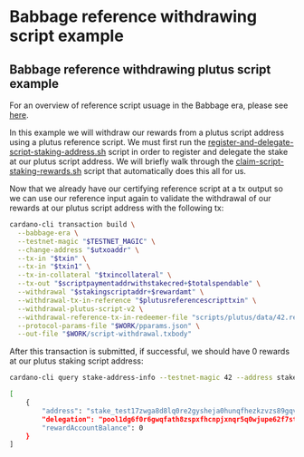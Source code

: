 # Babbage reference withdrawing script example

## Babbage reference withdrawing plutus script example

For an overview of reference script usuage in the Babbage era, please see [here](babbage-script-example.md).

In this example we will withdraw our rewards from a plutus script address using a plutus reference script. We must first run the [register-and-delegate-script-staking-address.sh](../../../scripts/babbage/staking-example/register-and-delegate-script-staking-address.sh) script in order to register and delegate the stake at our plutus script address. We will briefly walk through the [claim-script-staking-rewards.sh](../../../scripts/babbage/staking-example/claim-script-staking-rewards.sh) script that automatically does this all for us.

Now that we already have our certifying reference script at a tx output so we can use our reference input again to validate the withdrawal of our rewards at our plutus script address with the following tx:

```bash
cardano-cli transaction build \
  --babbage-era \
  --testnet-magic "$TESTNET_MAGIC" \
  --change-address "$utxoaddr" \
  --tx-in "$txin" \
  --tx-in "$txin1" \
  --tx-in-collateral "$txincollateral" \
  --tx-out "$scriptpaymentaddrwithstakecred+$totalspendable" \
  --withdrawal "$stakingscriptaddr+$rewardamt" \
  --withdrawal-tx-in-reference "$plutusreferencescripttxin" \
  --withdrawal-plutus-script-v2 \
  --withdrawal-reference-tx-in-redeemer-file "scripts/plutus/data/42.redeemer" \
  --protocol-params-file "$WORK/pparams.json" \
  --out-file "$WORK/script-withdrawal.txbody"
```

After this transaction is submitted, if successful, we should have 0 rewards at our plutus staking script address:

```bash
cardano-cli query stake-address-info --testnet-magic 42 --address stake_test17zwga8d8lq0re2gysheja0hunqfhezkzvzs89gqvf2h3gtgtc7vzc

[
    {
        "address": "stake_test17zwga8d8lq0re2gysheja0hunqfhezkzvzs89gqvf2h3gtgtc7vzc",
        "delegation": "pool1dg6f0r6gwqfath8zspxfhcnpjxnqr5q0wjupe62f7st4j2am4x3",
        "rewardAccountBalance": 0
    }
]
```



